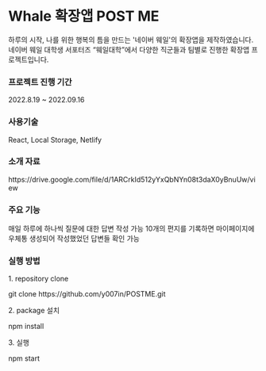 <h1>Whale 확장앱 POST ME</h1>
<p>하루의 시작, 나를 위한 행복의 틈을 만드는 '네이버 웨일'의 확장앱을 제작하였습니다.<br/>
네이버 웨일 대학생 서포터즈 “웨일대학”에서 다양한 직군들과 팀별로 진행한 확장앱 프로젝트입니다.</p>
<h3>프로젝트 진행 기간</h3>
2022.8.19 ~ 2022.09.16
<h3>사용기술</h3>
React, Local Storage, Netlify
<h3>소개 자료</h3>
https://drive.google.com/file/d/1ARCrkId512yYxQbNYn08t3daX0yBnuUw/view
<h3>주요 기능</h3>
매일 하루에 하나씩 질문에 대한 답변 작성 가능
10개의 편지를 기록하면 마이페이지에 우체통 생성되어 작성했었던 답변들 확인 가능

<h3>실행 방법</h3>
<p>1. repository clone</p>
<p>git clone https://github.com/y007in/POSTME.git
<p>2. package 설치 </p>
<p>npm install</p>
<p>3. 실행</p>
<p>npm start</p>


